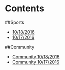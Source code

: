 # Contents
##Sports
* [10/18/2016](_post/athletics-10182016md.md)
* [10/17/2016](_posts/2016-10-16-shepherd-athletics-10162016.md)

##Community
* [Community 10/18/2016](_post/community-10182016.md)
* [Community 10/17/2016](communitynews.md)

